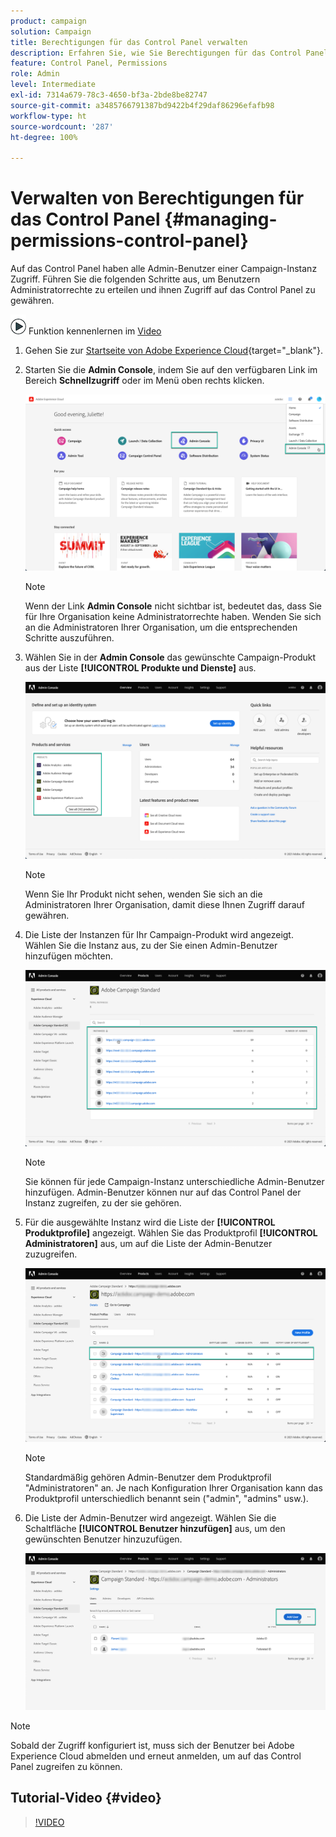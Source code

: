 ```yaml
---
product: campaign
solution: Campaign
title: Berechtigungen für das Control Panel verwalten
description: Erfahren Sie, wie Sie Berechtigungen für das Control Panel verwalten
feature: Control Panel, Permissions
role: Admin
level: Intermediate
exl-id: 7314a679-78c3-4650-bf3a-2bde8be82747
source-git-commit: a3485766791387bd9422b4f29daf86296efafb98
workflow-type: ht
source-wordcount: '287'
ht-degree: 100%

---
```


# Verwalten von Berechtigungen für das Control Panel {#managing-permissions-control-panel}

Auf das Control Panel haben alle Admin-Benutzer einer Campaign-Instanz Zugriff. Führen Sie die folgenden Schritte aus, um Benutzern Administratorrechte zu erteilen und ihnen Zugriff auf das Control Panel zu gewähren.

![](assets/do-not-localize/how-to-video.png) Funktion kennenlernen im [Video](../../discover/using/managing-permissions.md#video)

1. Gehen Sie zur [Startseite von Adobe Experience Cloud](https://experiencecloud.adobe.com/){target="_blank"}.

1. Starten Sie die **Admin Console**, indem Sie auf den verfügbaren Link im Bereich **Schnellzugriff** oder im Menü oben rechts klicken.

   ![](assets/do-not-localize/control_panel_admin-console.png)

   >[!NOTE]
   >
   >Wenn der Link **Admin Console** nicht sichtbar ist, bedeutet das, dass Sie für Ihre Organisation keine Administratorrechte haben. Wenden Sie sich an die Administratoren Ihrer Organisation, um die entsprechenden Schritte auszuführen.

1. Wählen Sie in der **Admin Console** das gewünschte Campaign-Produkt aus der Liste **[!UICONTROL Produkte und Dienste]** aus.

   ![](assets/do-not-localize/control_panel_product-list.png)

   >[!NOTE]
   >
   >Wenn Sie Ihr Produkt nicht sehen, wenden Sie sich an die Administratoren Ihrer Organisation, damit diese Ihnen Zugriff darauf gewähren.

1. Die Liste der Instanzen für Ihr Campaign-Produkt wird angezeigt. Wählen Sie die Instanz aus, zu der Sie einen Admin-Benutzer hinzufügen möchten.

   ![](assets/do-not-localize/control_panel_add_user_4.png)

   >[!NOTE]
   >
   >Sie können für jede Campaign-Instanz unterschiedliche Admin-Benutzer hinzufügen. Admin-Benutzer können nur auf das Control Panel der Instanz zugreifen, zu der sie gehören.

1. Für die ausgewählte Instanz wird die Liste der **[!UICONTROL Produktprofile]** angezeigt. Wählen Sie das Produktprofil **[!UICONTROL Administratoren]** aus, um auf die Liste der Admin-Benutzer zuzugreifen.

   ![](assets/do-not-localize/control_panel_add_user_5.png)

   >[!NOTE]
   >
   >Standardmäßig gehören Admin-Benutzer dem Produktprofil &quot;Administratoren&quot; an. Je nach Konfiguration Ihrer Organisation kann das Produktprofil unterschiedlich benannt sein (&quot;admin&quot;, &quot;admins&quot; usw.).

1. Die Liste der Admin-Benutzer wird angezeigt. Wählen Sie die Schaltfläche **[!UICONTROL Benutzer hinzufügen]** aus, um den gewünschten Benutzer hinzuzufügen.

   ![](assets/do-not-localize/control_panel_add_user_6.png)

>[!NOTE]
>
>Sobald der Zugriff konfiguriert ist, muss sich der Benutzer bei Adobe Experience Cloud abmelden und erneut anmelden, um auf das Control Panel zugreifen zu können.

## Tutorial-Video {#video}

>[!VIDEO](https://video.tv.adobe.com/v/27147?quality=12)
